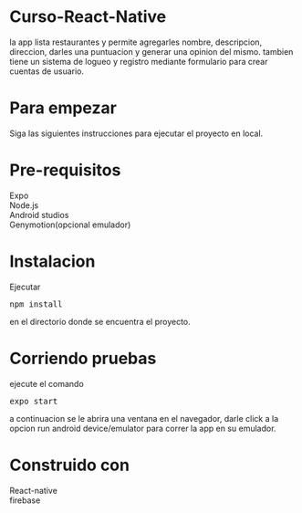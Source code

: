 # Curso-React-Native
la app lista restaurantes y permite agregarles nombre, descripcion, direccion, darles una puntuacion y generar una opinion del mismo. tambien tiene un sistema de logueo y registro mediante formulario para crear cuentas de usuario.

# Para empezar

Siga las siguientes instrucciones para ejecutar el proyecto en local.

# Pre-requisitos

Expo <br>
Node.js<br>
Android studios<br>
Genymotion(opcional emulador)

# Instalacion

Ejecutar <pre>npm install</pre> en el directorio donde se encuentra el proyecto.

# Corriendo pruebas 

ejecute el comando <pre>expo start</pre> a continuacion se le abrira una ventana en el navegador, darle click a la opcion run android device/emulator para correr la app en su emulador.

# Construido con 

React-native<br>
firebase



